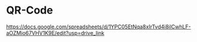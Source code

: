 # QR-Code

https://docs.google.com/spreadsheets/d/1YPC05EtNqa8xIrTvd4i8ilCwhLF-aOZMio67VHV1K9E/edit?usp=drive_link
